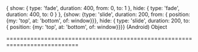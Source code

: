 <!--merge--><!--/merge-->
<!--default-->{ show: { type: 'fade', duration: 400, from: 0, to: 1 }, hide: { type: 'fade', duration: 400, to: 0 } }, {show: {type: 'slide', duration: 200, from: { position: {my: 'top', at: 'bottom', of: window}}}, hide: { type: 'slide', duration: 200, to: { position: {my: 'top', at: 'bottom', of: window}}}} (Android)<!--/default-->
<!--type-->Object<!--/type-->
===========================================================================
